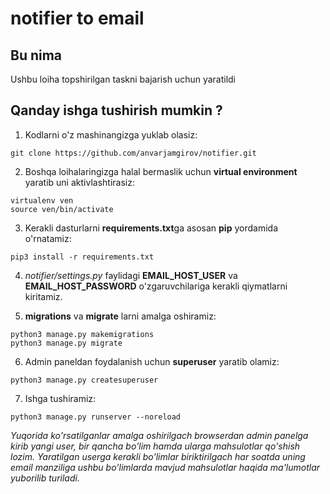 # notifier to email

## Bu nima

Ushbu loiha topshirilgan taskni bajarish uchun yaratildi

## Qanday ishga tushirish mumkin ?

1. Kodlarni o'z mashinangizga yuklab olasiz:

  ```git clone https://github.com/anvarjamgirov/notifier.git```
  
2. Boshqa loihalaringizga halal bermaslik uchun **virtual environment** yaratib uni aktivlashtirasiz:

  ```
  virtualenv ven
  source ven/bin/activate
  ```
  
3. Kerakli dasturlarni **requirements.txt**ga asosan **pip** yordamida o'rnatamiz:

  ```pip3 install -r requirements.txt```
  
4. *notifier/settings.py* faylidagi **EMAIL_HOST_USER** va **EMAIL_HOST_PASSWORD** o'zgaruvchilariga kerakli qiymatlarni kiritamiz.
  
5. **migrations** va **migrate** larni amalga oshiramiz:

  ```
  python3 manage.py makemigrations
  python3 manage.py migrate
  ```
  
6. Admin paneldan foydalanish uchun **superuser** yaratib olamiz:
 
  ```python3 manage.py createsuperuser```
    
7. Ishga tushiramiz:

  ```python3 manage.py runserver --noreload```
    
*Yuqorida ko'rsatilganlar amalga oshirilgach browserdan admin panelga kirib yangi user, bir qancha bo'lim hamda ularga mahsulotlar qo'shish lozim. Yaratilgan userga kerakli bo'limlar biriktirilgach har soatda uning email manziliga ushbu bo'limlarda mavjud mahsulotlar haqida ma'lumotlar yuborilib turiladi.*
